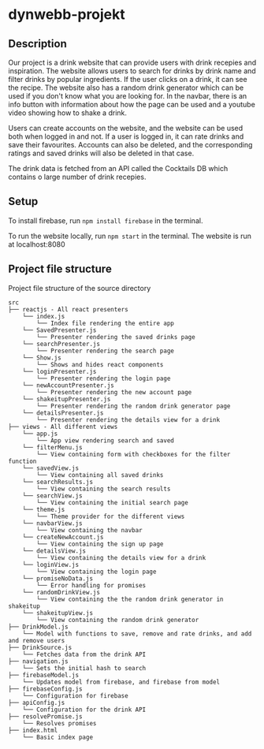 # dynwebb-projekt

## Description
Our project is a drink website that can provide users with drink recepies and inspiration. The website allows users to search for drinks by drink name and filter drinks by popular ingredients.
If the user clicks on a drink, it can see the recipe. The website also has a random drink generator which can be used if you don't know what you are looking for. In the navbar, there is an info button with information about how the page can be used and a youtube video showing how to shake a drink.

Users can create accounts on the website, and the website can be used both when logged in and not. If a user is logged in, it can rate drinks and save their favourites. Accounts can also be deleted, and the corresponding ratings and saved drinks will also be deleted in that case.

The drink data is fetched from an API called the Cocktails DB which contains o large number of drink recepies.

## Setup
To install firebase, run ``npm install firebase`` in the terminal.

To run the website locally, run ``npm start`` in the terminal. The website is run at localhost:8080

## Project file structure
Project file structure of the source directory

```
src
├── reactjs - All react presenters
    └── index.js
        └── Index file rendering the entire app
    └── SavedPresenter.js
        └── Presenter rendering the saved drinks page
    └── searchPresenter.js
        └── Presenter rendering the search page
    └── Show.js
        └── Shows and hides react components
    └── loginPresenter.js
        └── Presenter rendering the login page
    └── newAccountPresenter.js
        └── Presenter rendering the new account page
    └── shakeitupPresenter.js
        └── Presenter rendering the random drink generator page
    └── detailsPresenter.js
        └── Presenter rendering the details view for a drink
├── views - All different views
    └── app.js
        └── App view rendering search and saved
    └── filterMenu.js
        └── View containing form with checkboxes for the filter function
    └── savedView.js
        └── View containing all saved drinks
    └── searchResults.js
        └── View containing the search results
    └── searchView.js  
        └── View containing the initial search page
    └── theme.js
        └── Theme provider for the different views
    └── navbarView.js
        └── View containing the navbar
    └── createNewAccount.js
        └── View containing the sign up page
    └── detailsView.js
        └── View containing the details view for a drink
    └── loginView.js
        └── View containing the login page
    └── promiseNoData.js
        └── Error handling for promises
    └── randomDrinkView.js
        └── View containing the the random drink generator in shakeitup
    └── shakeitupView.js
        └── View containing the random drink generator
├── DrinkModel.js
    └── Model with functions to save, remove and rate drinks, and add and remove users
├── DrinkSource.js
    └── Fetches data from the drink API
├── navigation.js
    └── Sets the initial hash to search
├── firebaseModel.js
    └── Updates model from firebase, and firebase from model
├── firebaseConfig.js
    └── Configuration for firebase
├── apiConfig.js
    └── Configuration for the drink API
├── resolvePromise.js
    └── Resolves promises
├── index.html
    └── Basic index page
```
